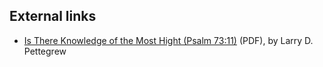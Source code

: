 
## External links

-   [Is There Knowledge of the Most Hight (Psalm 73:11)](http://www.tms.edu/tmsj/tmsj12f.pdf)
    (PDF), by Larry D. Pettegrew



